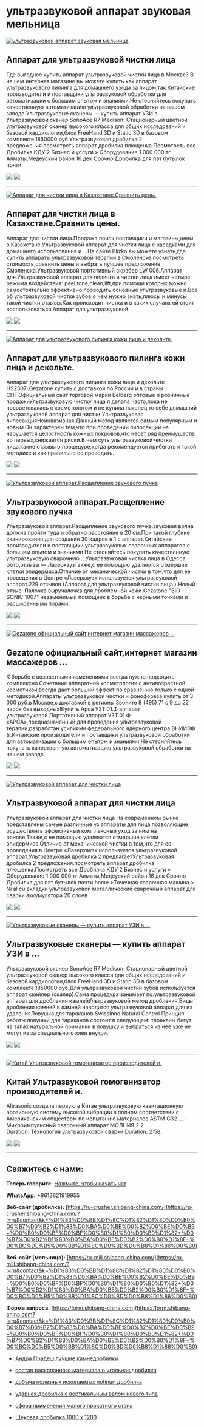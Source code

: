 # ультразвуковой аппарат звуковая мельница

<a href="https://swt.shibang-china.com/?l=ru&img&k=%D1%83%D0%BB%D1%8C%D1%82%D1%80%D0%B0%D0%B7%D0%B2%D1%83%D0%BA%D0%BE%D0%B2%D0%BE%D0%B9+%D0%B0%D0%BF%D0%BF%D0%B0%D1%80%D0%B0%D1%82+%D0%B7%D0%B2%D1%83%D0%BA%D0%BE%D0%B2%D0%B0%D1%8F+%D0%BC%D0%B5%D0%BB%D1%8C%D0%BD%D0%B8%D1%86%D0%B0" target="_blank">![ультразвуковой аппарат звуковая мельница](http://static.shibang-china.com/all-800x300/772.jpg)</a>

## Аппарат для ультразвуковой чистки лица
Где выгоднее купить аппарат ультразвуковой чистки лица в Москве? В нашем интернет магазине вы можете купить как аппарат ультразвукового пилинга для домашнего ухода за лицом,так.Китайские производители и поставщики ультразвуковой обработки для автоматизации с большим опытом и знаниями.Не стесняйтесь покупать качественную автоматизацию ультразвуковой обработки на нашем заводе.Ультразвуковые сканеры — купить аппарат УЗИ в …Ультразвуковой сканер SonoAce R7 Medison: Стационарный цветной ультразвуковой сканер высокого класса для общих исследований и базовой кардиологии,блок FreeHand 3D и Static 3D в базовом комплекте.1850000 руб.Ультразвуковая дробилка 2 предложения.посмотреть аппарат дробилка плющенка.Посмотреть все Дробилка КДУ 2 Бизнес и услуги &#187; Оборудование 1 000 000 тг Алматы,Медеуский район 16 дек Срочно Дробилка для пэт бутылок почти.


<a href="https://whatsapp.shibangsoft.com/WhatsApp.php" target="_blank" title="WhatsApp">![](http://static.shibang-china.com/icon/whatsapp.png)</a> <a href="https://swt.shibang-china.com/?l=ru&icon&k=%D1%83%D0%BB%D1%8C%D1%82%D1%80%D0%B0%D0%B7%D0%B2%D1%83%D0%BA%D0%BE%D0%B2%D0%BE%D0%B9+%D0%B0%D0%BF%D0%BF%D0%B0%D1%80%D0%B0%D1%82+%D0%B7%D0%B2%D1%83%D0%BA%D0%BE%D0%B2%D0%B0%D1%8F+%D0%BC%D0%B5%D0%BB%D1%8C%D0%BD%D0%B8%D1%86%D0%B0" target="_blank">![](http://static.shibang-china.com/icon/chat-ru.png)</a>

---

<a href="https://swt.shibang-china.com/?l=ru&img&k=%D1%83%D0%BB%D1%8C%D1%82%D1%80%D0%B0%D0%B7%D0%B2%D1%83%D0%BA%D0%BE%D0%B2%D0%BE%D0%B9+%D0%B0%D0%BF%D0%BF%D0%B0%D1%80%D0%B0%D1%82+%D0%B7%D0%B2%D1%83%D0%BA%D0%BE%D0%B2%D0%B0%D1%8F+%D0%BC%D0%B5%D0%BB%D1%8C%D0%BD%D0%B8%D1%86%D0%B0" target="_blank">![Аппарат для чистки лица в Казахстане.Сравнить цены.](http://static.shibang-china.com/all-800x300/38.jpg)</a>

## Аппарат для чистки лица в Казахстане.Сравнить цены.
Аппарат для чистки лица.Продажа,поиск,поставщики и магазины,цены в Казахстане.Ультразвуковой аппарат для чистки лица с насадками для домашнего использования и …На сайте Blizko вы можете узнать,где купить аппараты ультразвуковой терапии в Смоленске,посмотреть стоимость,сравнить цены и выбрать лучшее предложение Смоленска.Ультразвуковой портативный скрабер LW 006.Аппарат для.Ультразвуковой аппарат для пилинга и чистки лица имеет четыре режима воздействия: peel,tone,clean,lift,при помощи которых можно самостоятельно эффективно проводить основные ультразвуковые и.Все об ультразвуковой чистке зубов о чем нужно знать,плюсы и минусы такой чистки,отзывы.Как происходит чистка и в каких случаях ей стоит воспользоваться.Аппарат для ультразвуковой.


<a href="https://whatsapp.shibangsoft.com/WhatsApp.php" target="_blank" title="WhatsApp">![](http://static.shibang-china.com/icon/whatsapp.png)</a> <a href="https://swt.shibang-china.com/?l=ru&icon&k=%D1%83%D0%BB%D1%8C%D1%82%D1%80%D0%B0%D0%B7%D0%B2%D1%83%D0%BA%D0%BE%D0%B2%D0%BE%D0%B9+%D0%B0%D0%BF%D0%BF%D0%B0%D1%80%D0%B0%D1%82+%D0%B7%D0%B2%D1%83%D0%BA%D0%BE%D0%B2%D0%B0%D1%8F+%D0%BC%D0%B5%D0%BB%D1%8C%D0%BD%D0%B8%D1%86%D0%B0" target="_blank">![](http://static.shibang-china.com/icon/chat-ru.png)</a>

---

<a href="https://swt.shibang-china.com/?l=ru&img&k=%D1%83%D0%BB%D1%8C%D1%82%D1%80%D0%B0%D0%B7%D0%B2%D1%83%D0%BA%D0%BE%D0%B2%D0%BE%D0%B9+%D0%B0%D0%BF%D0%BF%D0%B0%D1%80%D0%B0%D1%82+%D0%B7%D0%B2%D1%83%D0%BA%D0%BE%D0%B2%D0%B0%D1%8F+%D0%BC%D0%B5%D0%BB%D1%8C%D0%BD%D0%B8%D1%86%D0%B0" target="_blank">![Аппарат для ультразвукового пилинга кожи лица и декольте.](http://static.shibang-china.com/all-800x300/1337.jpg)</a>

## Аппарат для ультразвукового пилинга кожи лица и декольте.
Аппарат для ультразвукового пилинга кожи лица и декольте HS2307i,Gezatone купить с доставкой по России и в страны СНГ.Официальный сайт торговой марки Belberg оптовые и розничные продажиУльтразвуковую чистку лица я делала часто,пока не посоветовалась с косметологом и не купила наконец то себе домашний ультразвуковой аппарат для чистки.Ультразвуковая липосакцияНеинвазивная.Данный метод является самым популярным и новым.Он характерен тем,что при проведении липосакции не нарушается целостность кожных покровов,что несет ряд преимуществ: во первых,снижается риски.В чем суть ультразвуковой чистки лица,какие отзывы о процедуре,когда рекомендуется прибегать к такой методике и как правильно ее проводить.


<a href="https://whatsapp.shibangsoft.com/WhatsApp.php" target="_blank" title="WhatsApp">![](http://static.shibang-china.com/icon/whatsapp.png)</a> <a href="https://swt.shibang-china.com/?l=ru&icon&k=%D1%83%D0%BB%D1%8C%D1%82%D1%80%D0%B0%D0%B7%D0%B2%D1%83%D0%BA%D0%BE%D0%B2%D0%BE%D0%B9+%D0%B0%D0%BF%D0%BF%D0%B0%D1%80%D0%B0%D1%82+%D0%B7%D0%B2%D1%83%D0%BA%D0%BE%D0%B2%D0%B0%D1%8F+%D0%BC%D0%B5%D0%BB%D1%8C%D0%BD%D0%B8%D1%86%D0%B0" target="_blank">![](http://static.shibang-china.com/icon/chat-ru.png)</a>

---

<a href="https://swt.shibang-china.com/?l=ru&img&k=%D1%83%D0%BB%D1%8C%D1%82%D1%80%D0%B0%D0%B7%D0%B2%D1%83%D0%BA%D0%BE%D0%B2%D0%BE%D0%B9+%D0%B0%D0%BF%D0%BF%D0%B0%D1%80%D0%B0%D1%82+%D0%B7%D0%B2%D1%83%D0%BA%D0%BE%D0%B2%D0%B0%D1%8F+%D0%BC%D0%B5%D0%BB%D1%8C%D0%BD%D0%B8%D1%86%D0%B0" target="_blank">![Ультразвуковой аппарат.Расщепление звукового пучка](http://static.shibang-china.com/all-800x300/868.jpg)</a>

## Ультразвуковой аппарат.Расщепление звукового пучка
Ультразвуковой аппарат.Расщепление звукового пучка.звуковая волна должна пройти туда и обратно расстояние в 20 см.При такой глубине сканирования для создания 30 кадров в 1 с аппарат.Китайские производители и поставщики ультразвуковых сварочных аппаратов с большим опытом и знаниями.Не стесняйтесь покупать качественную ультразвуковую сварочную …Ультразвуковая чистка лица в Одесса фото,отзывы — ЛазерхаузТакже,с ее помощью удаляются отмершие клетки эпидермиса.Отличие от механической чистки в том,что для ее проведения в Центре &#171;Лазерхауз&#187; используется ультразвуковой аппарат.229 отзывов (Аппарат для ультразвуковой чистки лица ).Новый отзыв: Палочка выручалочка для проблемной кожи.Gezatone &quot;BIO SONIC 1007&quot; незаменимый помощник в борьбе с черными точками и расширенными порами.


<a href="https://whatsapp.shibangsoft.com/WhatsApp.php" target="_blank" title="WhatsApp">![](http://static.shibang-china.com/icon/whatsapp.png)</a> <a href="https://swt.shibang-china.com/?l=ru&icon&k=%D1%83%D0%BB%D1%8C%D1%82%D1%80%D0%B0%D0%B7%D0%B2%D1%83%D0%BA%D0%BE%D0%B2%D0%BE%D0%B9+%D0%B0%D0%BF%D0%BF%D0%B0%D1%80%D0%B0%D1%82+%D0%B7%D0%B2%D1%83%D0%BA%D0%BE%D0%B2%D0%B0%D1%8F+%D0%BC%D0%B5%D0%BB%D1%8C%D0%BD%D0%B8%D1%86%D0%B0" target="_blank">![](http://static.shibang-china.com/icon/chat-ru.png)</a>

---

<a href="https://swt.shibang-china.com/?l=ru&img&k=%D1%83%D0%BB%D1%8C%D1%82%D1%80%D0%B0%D0%B7%D0%B2%D1%83%D0%BA%D0%BE%D0%B2%D0%BE%D0%B9+%D0%B0%D0%BF%D0%BF%D0%B0%D1%80%D0%B0%D1%82+%D0%B7%D0%B2%D1%83%D0%BA%D0%BE%D0%B2%D0%B0%D1%8F+%D0%BC%D0%B5%D0%BB%D1%8C%D0%BD%D0%B8%D1%86%D0%B0" target="_blank">![Gezatone официальный сайт,интернет магазин массажеров …](http://static.shibang-china.com/all-800x300/1263.jpg)</a>

## Gezatone официальный сайт,интернет магазин массажеров …
К борьбе с возрастными изменениями всегда нужно подходить комплексно.Сочетание аппаратной косметологии с антивозрастной косметикой всегда дает больший эффект по сравнению только с одной методикой.Аппараты ультразвуковой чистки и фонофореза купить от 3 000 руб.в Москве,с доставкой в регионы.Звоните 8 (495) 71 с 9 до 22 часов без выходных!Купить Арса УЗТ.01.Ф аппарат ультразвуковой.Портативный аппарат УЗТ.01.Ф &#171;АРСА&#187;,предназначенный для проведения ультразвуковой терапии,разработан усилиями федерального ядерного центра ВНИИЭФ (г.Китайские производители и поставщики ультразвуковой обработки для автоматизации с большим опытом и знаниями.Не стесняйтесь покупать качественную автоматизацию ультразвуковой обработки на нашем заводе.


<a href="https://whatsapp.shibangsoft.com/WhatsApp.php" target="_blank" title="WhatsApp">![](http://static.shibang-china.com/icon/whatsapp.png)</a> <a href="https://swt.shibang-china.com/?l=ru&icon&k=%D1%83%D0%BB%D1%8C%D1%82%D1%80%D0%B0%D0%B7%D0%B2%D1%83%D0%BA%D0%BE%D0%B2%D0%BE%D0%B9+%D0%B0%D0%BF%D0%BF%D0%B0%D1%80%D0%B0%D1%82+%D0%B7%D0%B2%D1%83%D0%BA%D0%BE%D0%B2%D0%B0%D1%8F+%D0%BC%D0%B5%D0%BB%D1%8C%D0%BD%D0%B8%D1%86%D0%B0" target="_blank">![](http://static.shibang-china.com/icon/chat-ru.png)</a>

---

<a href="https://swt.shibang-china.com/?l=ru&img&k=%D1%83%D0%BB%D1%8C%D1%82%D1%80%D0%B0%D0%B7%D0%B2%D1%83%D0%BA%D0%BE%D0%B2%D0%BE%D0%B9+%D0%B0%D0%BF%D0%BF%D0%B0%D1%80%D0%B0%D1%82+%D0%B7%D0%B2%D1%83%D0%BA%D0%BE%D0%B2%D0%B0%D1%8F+%D0%BC%D0%B5%D0%BB%D1%8C%D0%BD%D0%B8%D1%86%D0%B0" target="_blank">![Ультразвуковой аппарат для чистки лица](http://static.shibang-china.com/all-800x300/943.jpg)</a>

## Ультразвуковой аппарат для чистки лица
Ультразвуковой аппарат для чистки лица На современном рынке представлены самые различные уз аппараты для лица,позволяющие осуществлять эффективный комплексный уход за ним на основе.Также,с ее помощью удаляются отмершие клетки эпидермиса.Отличие от механической чистки в том,что для ее проведения в Центре &#171;Лазерхауз&#187; используется ультразвуковой аппарат.Ультразвуковая дробилка 2 предлагаетУльтразвуковая дробилка 2 предложения.посмотреть аппарат дробилка плющенка.Посмотреть все Дробилка КДУ 2 Бизнес и услуги &#187; Оборудование 1 000 000 тг Алматы,Медеуский район 16 дек Срочно Дробилка для пэт бутылок почти.home &gt;Точечная сварочная машина &gt; Ni al cu вкладки ультразвуковой металлический сварочный аппарат для сварки аккумулятора 20 слоев


<a href="https://whatsapp.shibangsoft.com/WhatsApp.php" target="_blank" title="WhatsApp">![](http://static.shibang-china.com/icon/whatsapp.png)</a> <a href="https://swt.shibang-china.com/?l=ru&icon&k=%D1%83%D0%BB%D1%8C%D1%82%D1%80%D0%B0%D0%B7%D0%B2%D1%83%D0%BA%D0%BE%D0%B2%D0%BE%D0%B9+%D0%B0%D0%BF%D0%BF%D0%B0%D1%80%D0%B0%D1%82+%D0%B7%D0%B2%D1%83%D0%BA%D0%BE%D0%B2%D0%B0%D1%8F+%D0%BC%D0%B5%D0%BB%D1%8C%D0%BD%D0%B8%D1%86%D0%B0" target="_blank">![](http://static.shibang-china.com/icon/chat-ru.png)</a>

---

<a href="https://swt.shibang-china.com/?l=ru&img&k=%D1%83%D0%BB%D1%8C%D1%82%D1%80%D0%B0%D0%B7%D0%B2%D1%83%D0%BA%D0%BE%D0%B2%D0%BE%D0%B9+%D0%B0%D0%BF%D0%BF%D0%B0%D1%80%D0%B0%D1%82+%D0%B7%D0%B2%D1%83%D0%BA%D0%BE%D0%B2%D0%B0%D1%8F+%D0%BC%D0%B5%D0%BB%D1%8C%D0%BD%D0%B8%D1%86%D0%B0" target="_blank">![Ультразвуковые сканеры — купить аппарат УЗИ в …](http://static.shibang-china.com/all-800x300/1354.jpg)</a>

## Ультразвуковые сканеры — купить аппарат УЗИ в …
Ультразвуковой сканер SonoAce R7 Medison: Стационарный цветной ультразвуковой сканер высокого класса для общих исследований и базовой кардиологии,блок FreeHand 3D и Static 3D в базовом комплекте.1850000 руб.Для ультразвуковой чистки зубов используется аппарат скейлер (скалер).Сама процедура занимает по.ультразвуковой аппарат для дробления камнейУльтразвуковой метод дробления.Виды дробления камней в камней наводится ультразвуковой аппарат,для их удаленияЛовушка для тараканов SwissInno Natural Control Принцип работы ловушки для тараканов состоит в следующем: тараканы бегут на запах натуральной приманки в ловушку и выбраться из неё уже не могут из за специального клея внутри.


<a href="https://whatsapp.shibangsoft.com/WhatsApp.php" target="_blank" title="WhatsApp">![](http://static.shibang-china.com/icon/whatsapp.png)</a> <a href="https://swt.shibang-china.com/?l=ru&icon&k=%D1%83%D0%BB%D1%8C%D1%82%D1%80%D0%B0%D0%B7%D0%B2%D1%83%D0%BA%D0%BE%D0%B2%D0%BE%D0%B9+%D0%B0%D0%BF%D0%BF%D0%B0%D1%80%D0%B0%D1%82+%D0%B7%D0%B2%D1%83%D0%BA%D0%BE%D0%B2%D0%B0%D1%8F+%D0%BC%D0%B5%D0%BB%D1%8C%D0%BD%D0%B8%D1%86%D0%B0" target="_blank">![](http://static.shibang-china.com/icon/chat-ru.png)</a>

---

<a href="https://swt.shibang-china.com/?l=ru&img&k=%D1%83%D0%BB%D1%8C%D1%82%D1%80%D0%B0%D0%B7%D0%B2%D1%83%D0%BA%D0%BE%D0%B2%D0%BE%D0%B9+%D0%B0%D0%BF%D0%BF%D0%B0%D1%80%D0%B0%D1%82+%D0%B7%D0%B2%D1%83%D0%BA%D0%BE%D0%B2%D0%B0%D1%8F+%D0%BC%D0%B5%D0%BB%D1%8C%D0%BD%D0%B8%D1%86%D0%B0" target="_blank">![Китай Ультразвуковой гомогенизатор производителей и.](http://static.shibang-china.com/all-800x300/1101.jpg)</a>

## Китай Ультразвуковой гомогенизатор производителей и.
Altrasonic создала первую в Китае ультразвуковую кавитационную эрозионную систему высокой вибрации в полном соответствии с Американским обществом по испытанию материалов ASTM G32 …&nbsp;&#0183;&#32;Микроимпульсный сварочный аппарат МОЛНИЯ 2.2 Duration:.Технология ультразвуковой сварки Duration: 2:58.

<a href="https://whatsapp.shibangsoft.com/WhatsApp.php" target="_blank" title="WhatsApp">![](http://static.shibang-china.com/icon/whatsapp.png)</a> <a href="https://swt.shibang-china.com/?l=ru&icon&k=%D1%83%D0%BB%D1%8C%D1%82%D1%80%D0%B0%D0%B7%D0%B2%D1%83%D0%BA%D0%BE%D0%B2%D0%BE%D0%B9+%D0%B0%D0%BF%D0%BF%D0%B0%D1%80%D0%B0%D1%82+%D0%B7%D0%B2%D1%83%D0%BA%D0%BE%D0%B2%D0%B0%D1%8F+%D0%BC%D0%B5%D0%BB%D1%8C%D0%BD%D0%B8%D1%86%D0%B0" target="_blank">![](http://static.shibang-china.com/icon/chat-ru.png)</a>

---
## Свяжитесь с нами:

**Теперь говорите:** [Нажмите, чтобы начать чат](https://swt.shibang-china.com?l=ru&contact&k=%D1%83%D0%BB%D1%8C%D1%82%D1%80%D0%B0%D0%B7%D0%B2%D1%83%D0%BA%D0%BE%D0%B2%D0%BE%D0%B9+%D0%B0%D0%BF%D0%BF%D0%B0%D1%80%D0%B0%D1%82+%D0%B7%D0%B2%D1%83%D0%BA%D0%BE%D0%B2%D0%B0%D1%8F+%D0%BC%D0%B5%D0%BB%D1%8C%D0%BD%D0%B8%D1%86%D0%B0)

**WhatsApp:**  [+8613621919955](https://whatsapp.shibangsoft.com/WhatsApp.php)

**Веб-сайт (дробилка):** [https://ru-crusher.shibang-china.com/](https://ru-crusher.shibang-china.com/?l=ru&contact&k=%D1%83%D0%BB%D1%8C%D1%82%D1%80%D0%B0%D0%B7%D0%B2%D1%83%D0%BA%D0%BE%D0%B2%D0%BE%D0%B9+%D0%B0%D0%BF%D0%BF%D0%B0%D1%80%D0%B0%D1%82+%D0%B7%D0%B2%D1%83%D0%BA%D0%BE%D0%B2%D0%B0%D1%8F+%D0%BC%D0%B5%D0%BB%D1%8C%D0%BD%D0%B8%D1%86%D0%B0)

**Веб-сайт (мельница):** [https://ru-mill.shibang-china.com/](https://ru-mill.shibang-china.com/?l=ru&contact&k=%D1%83%D0%BB%D1%8C%D1%82%D1%80%D0%B0%D0%B7%D0%B2%D1%83%D0%BA%D0%BE%D0%B2%D0%BE%D0%B9+%D0%B0%D0%BF%D0%BF%D0%B0%D1%80%D0%B0%D1%82+%D0%B7%D0%B2%D1%83%D0%BA%D0%BE%D0%B2%D0%B0%D1%8F+%D0%BC%D0%B5%D0%BB%D1%8C%D0%BD%D0%B8%D1%86%D0%B0)

**Форма запроса:** [https://form.shibang-china.com](https://form.shibang-china.com?l=ru&contact&k=%D1%83%D0%BB%D1%8C%D1%82%D1%80%D0%B0%D0%B7%D0%B2%D1%83%D0%BA%D0%BE%D0%B2%D0%BE%D0%B9+%D0%B0%D0%BF%D0%BF%D0%B0%D1%80%D0%B0%D1%82+%D0%B7%D0%B2%D1%83%D0%BA%D0%BE%D0%B2%D0%B0%D1%8F+%D0%BC%D0%B5%D0%BB%D1%8C%D0%BD%D0%B8%D1%86%D0%B0)

* [Андра Прадеш лучшие камнедробилки](../132/%D0%90%D0%BD%D0%B4%D1%80%D0%B0%20%D0%9F%D1%80%D0%B0%D0%B4%D0%B5%D1%88%20%D0%BB%D1%83%D1%87%D1%88%D0%B8%D0%B5%20%D0%BA%D0%B0%D0%BC%D0%BD%D0%B5%D0%B4%D1%80%D0%BE%D0%B1%D0%B8%D0%BB%D0%BA%D0%B8.md)

* [состав раскопанного материала o угольная дробилка](../133/%D1%81%D0%BE%D1%81%D1%82%D0%B0%D0%B2%20%D1%80%D0%B0%D1%81%D0%BA%D0%BE%D0%BF%D0%B0%D0%BD%D0%BD%D0%BE%D0%B3%D0%BE%20%D0%BC%D0%B0%D1%82%D0%B5%D1%80%D0%B8%D0%B0%D0%BB%D0%B0%20o%20%D1%83%D0%B3%D0%BE%D0%BB%D1%8C%D0%BD%D0%B0%D1%8F%20%D0%B4%D1%80%D0%BE%D0%B1%D0%B8%D0%BB%D0%BA%D0%B0.md)

* [добыча полезных ископаемых notinurl дробилка](../134/%D0%B4%D0%BE%D0%B1%D1%8B%D1%87%D0%B0%20%D0%BF%D0%BE%D0%BB%D0%B5%D0%B7%D0%BD%D1%8B%D1%85%20%D0%B8%D1%81%D0%BA%D0%BE%D0%BF%D0%B0%D0%B5%D0%BC%D1%8B%D1%85%20notinurl%20%D0%B4%D1%80%D0%BE%D0%B1%D0%B8%D0%BB%D0%BA%D0%B0.md)

* [ударная дробилка с вертикальным валом нового типа](../133/%D1%83%D0%B4%D0%B0%D1%80%D0%BD%D0%B0%D1%8F%20%D0%B4%D1%80%D0%BE%D0%B1%D0%B8%D0%BB%D0%BA%D0%B0%20%D1%81%20%D0%B2%D0%B5%D1%80%D1%82%D0%B8%D0%BA%D0%B0%D0%BB%D1%8C%D0%BD%D1%8B%D0%BC%20%D0%B2%D0%B0%D0%BB%D0%BE%D0%BC%20%D0%BD%D0%BE%D0%B2%D0%BE%D0%B3%D0%BE%20%D1%82%D0%B8%D0%BF%D0%B0.md)

* [сфера применения малого прокатного стана](../133/%D1%81%D1%84%D0%B5%D1%80%D0%B0%20%D0%BF%D1%80%D0%B8%D0%BC%D0%B5%D0%BD%D0%B5%D0%BD%D0%B8%D1%8F%20%D0%BC%D0%B0%D0%BB%D0%BE%D0%B3%D0%BE%20%D0%BF%D1%80%D0%BE%D0%BA%D0%B0%D1%82%D0%BD%D0%BE%D0%B3%D0%BE%20%D1%81%D1%82%D0%B0%D0%BD%D0%B0.md)

* [Щековая дробилка 1000 х 1200](../132/%D0%A9%D0%B5%D0%BA%D0%BE%D0%B2%D0%B0%D1%8F%20%D0%B4%D1%80%D0%BE%D0%B1%D0%B8%D0%BB%D0%BA%D0%B0%201000%20%D1%85%201200.md)